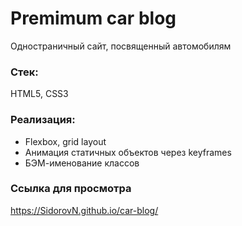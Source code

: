 # Premimum car blog
Одностраничный сайт, посвященный автомобилям
### Стек:
HTML5, CSS3
### Реализация:
* Flexbox, grid layout
* Анимация статичных объектов через keyframes
* БЭМ-именование классов
### Ссылка для просмотра
https://SidorovN.github.io/car-blog/
